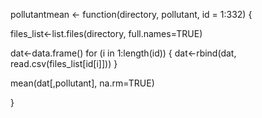 pollutantmean <- function(directory, pollutant, id = 1:332) {

files_list<-list.files(directory, full.names=TRUE)

dat<-data.frame()
for (i in 1:length(id)) {
dat<-rbind(dat, read.csv(files_list[id[i]]))
}

mean(dat[,pollutant], na.rm=TRUE)
      
}
